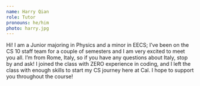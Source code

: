 ```yaml
---
name: Harry Qian
role: Tutor
pronouns: he/him
photo: harry.jpg
---
```

Hi! I am a Junior majoring in Physics and a minor in EECS; I’ve been on the CS 10 staff team for a couple of semesters and I am very excited to meet you all. I’m from Rome, Italy, so if you have any questions about Italy, stop by and ask! I joined the class with ZERO experience in coding, and I left the class with enough skills to start my CS journey here at Cal. I hope to support you throughout the course!




